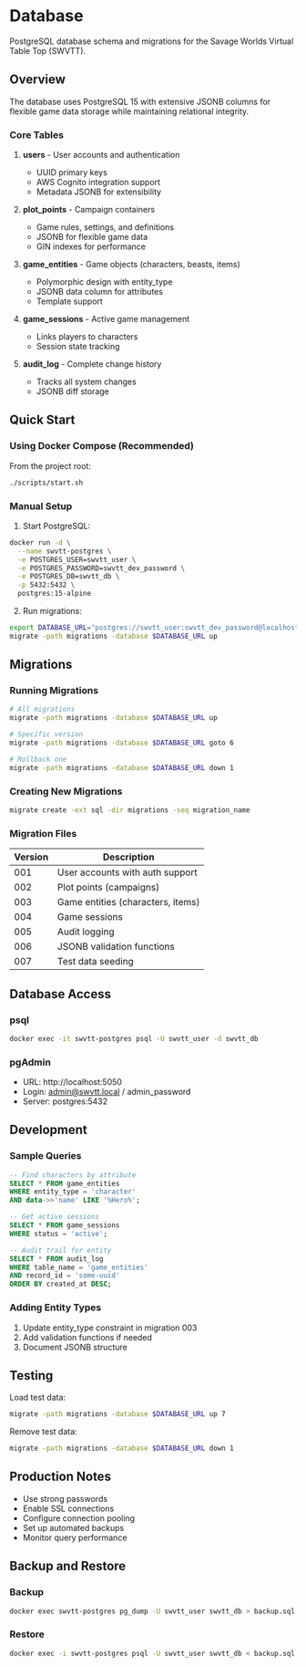 # Database

PostgreSQL database schema and migrations for the Savage Worlds Virtual Table Top (SWVTT).

## Overview

The database uses PostgreSQL 15 with extensive JSONB columns for flexible game data storage while maintaining relational integrity.

### Core Tables

1. **users** - User accounts and authentication
   - UUID primary keys
   - AWS Cognito integration support
   - Metadata JSONB for extensibility

2. **plot_points** - Campaign containers
   - Game rules, settings, and definitions
   - JSONB for flexible game data
   - GIN indexes for performance

3. **game_entities** - Game objects (characters, beasts, items)
   - Polymorphic design with entity_type
   - JSONB data column for attributes
   - Template support

4. **game_sessions** - Active game management
   - Links players to characters
   - Session state tracking

5. **audit_log** - Complete change history
   - Tracks all system changes
   - JSONB diff storage

## Quick Start

### Using Docker Compose (Recommended)

From the project root:
```bash
./scripts/start.sh
```

### Manual Setup

1. Start PostgreSQL:
```bash
docker run -d \
  --name swvtt-postgres \
  -e POSTGRES_USER=swvtt_user \
  -e POSTGRES_PASSWORD=swvtt_dev_password \
  -e POSTGRES_DB=swvtt_db \
  -p 5432:5432 \
  postgres:15-alpine
```

2. Run migrations:
```bash
export DATABASE_URL="postgres://swvtt_user:swvtt_dev_password@localhost:5432/swvtt_db?sslmode=disable"
migrate -path migrations -database $DATABASE_URL up
```

## Migrations

### Running Migrations
```bash
# All migrations
migrate -path migrations -database $DATABASE_URL up

# Specific version
migrate -path migrations -database $DATABASE_URL goto 6

# Rollback one
migrate -path migrations -database $DATABASE_URL down 1
```

### Creating New Migrations
```bash
migrate create -ext sql -dir migrations -seq migration_name
```

### Migration Files

| Version | Description |
|---------|-------------|
| 001 | User accounts with auth support |
| 002 | Plot points (campaigns) |
| 003 | Game entities (characters, items) |
| 004 | Game sessions |
| 005 | Audit logging |
| 006 | JSONB validation functions |
| 007 | Test data seeding |

## Database Access

### psql
```bash
docker exec -it swvtt-postgres psql -U swvtt_user -d swvtt_db
```

### pgAdmin
- URL: http://localhost:5050
- Login: admin@swvtt.local / admin_password
- Server: postgres:5432

## Development

### Sample Queries
```sql
-- Find characters by attribute
SELECT * FROM game_entities 
WHERE entity_type = 'character' 
AND data->>'name' LIKE '%Hero%';

-- Get active sessions
SELECT * FROM game_sessions 
WHERE status = 'active';

-- Audit trail for entity
SELECT * FROM audit_log 
WHERE table_name = 'game_entities' 
AND record_id = 'some-uuid'
ORDER BY created_at DESC;
```

### Adding Entity Types
1. Update entity_type constraint in migration 003
2. Add validation functions if needed
3. Document JSONB structure

## Testing

Load test data:
```bash
migrate -path migrations -database $DATABASE_URL up 7
```

Remove test data:
```bash
migrate -path migrations -database $DATABASE_URL down 1
```

## Production Notes

- Use strong passwords
- Enable SSL connections
- Configure connection pooling
- Set up automated backups
- Monitor query performance

## Backup and Restore

### Backup
```bash
docker exec swvtt-postgres pg_dump -U swvtt_user swvtt_db > backup.sql
```

### Restore
```bash
docker exec -i swvtt-postgres psql -U swvtt_user swvtt_db < backup.sql
```